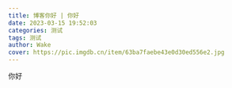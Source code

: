 ```yaml
---
title: 博客你好 | 你好
date: 2023-03-15 19:52:03
categories: 测试
tags: 测试
author: Wake
cover: https://pic.imgdb.cn/item/63ba7faebe43e0d30ed556e2.jpg
---
```

你好
